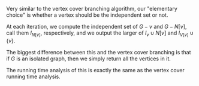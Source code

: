 Very similar to the vertex cover branching algorithm, our "elementary choice" is whether a vertex should be the independent set or not. 

At each iteration, we compute the independent set of $G-v$ and $G-N[v]$, call them $I_{N[v]}$, respectively, and we output the larger of $I_{v} \cup N[v]$ and $I_{V[v]} \cup \{ v \}$.

The biggest difference between this and the vertex cover branching is that if $G$ is an isolated graph, then we simply return all the vertices in it.

The running time analysis of this is exactly the same as the vertex cover running time analysis. 
